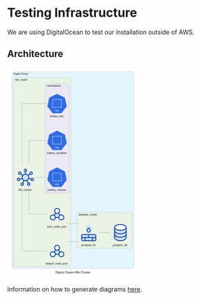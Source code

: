 # Testing Infrastructure

We are using DigitalOcean to test our installation outside of AWS.

## Architecture
<img src="doc/diagrams/out/do.jpg" width="60%" height="60%">

Information on how to generate diagrams [here](https://codacy.slite.com/app/docs/AeaKyDY7-G1HG0).
